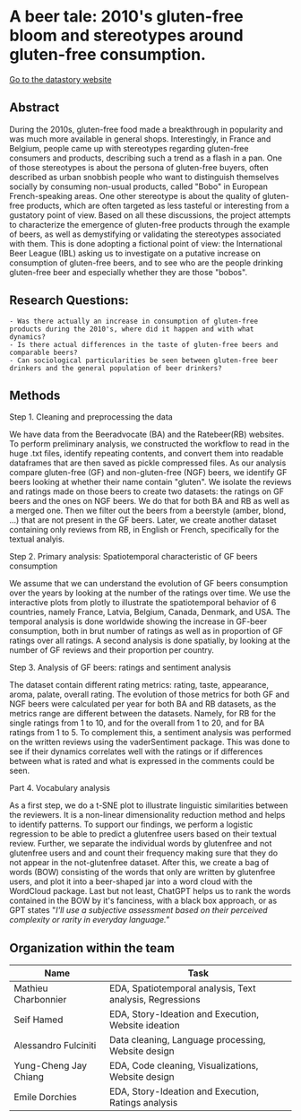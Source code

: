 # A beer tale: 2010's gluten-free bloom and stereotypes around gluten-free consumption.

[Go to the datastory website](https://jay4biopz.github.io/adarescueteam-beerquest/story)

## Abstract

During the 2010s, gluten-free food made a breakthrough in popularity and was much more available in general shops. Interestingly, in France and Belgium, people came up with stereotypes regarding gluten-free consumers and products, describing such a trend as a flash in a pan. One of those stereotypes is about the persona of gluten-free buyers, often described as urban snobbish people who want to distinguish themselves socially by consuming non-usual products, called "Bobo" in European French-speaking areas. One other stereotype is about the quality of gluten-free products, which are often targeted as less tasteful or interesting from a gustatory point of view. Based on all these discussions, the project attempts to characterize the emergence of gluten-free products through the example of beers, as well as demystifying or validating the stereotypes associated with them.
This is done adopting a fictional point of view: the International Beer League (IBL) asking us to investigate on a putative increase on consumption of gluten-free beers, and to see who are the people drinking gluten-free beer and especially whether they are those "bobos".

## Research Questions:
    - Was there actually an increase in consumption of gluten-free products during the 2010's, where did it happen and with what dynamics?
    - Is there actual differences in the taste of gluten-free beers and comparable beers?
    - Can sociological particularities be seen between gluten-free beer drinkers and the general population of beer drinkers?

## Methods

Step 1. Cleaning and preprocessing the data

We have data from the Beeradvocate (BA) and the Ratebeer(RB) websites. To perform preliminary analysis, we constructed the workflow to read in the huge .txt files, identify repeating contents, and convert them into readable dataframes that are then saved as pickle compressed files. As our analysis compare gluten-free (GF) and non-gluten-free (NGF) beers, we identify GF beers looking at whether their name contain "gluten". We isolate the reviews and ratings made on those beers to create two datasets: the ratings on GF beers and the ones on NGF beers. We do that for both BA and RB as well as a merged one. Then we filter out the beers from a beerstyle (amber, blond, ...) that are not present in the GF beers. Later, we create another dataset containing only reviews from RB, in English or French, specifically for the textual analyis.


Step 2. Primary analysis: Spatiotemporal characteristic of GF beers consumption

We assume that we can understand the evolution of GF beers consumption over the years by looking at the number of the ratings over time. We use the interactive plots from plotly to illustrate the spatiotemporal behavior of 6 countries, namely France, Latvia, Belgium, Canada, Denmark, and USA. The temporal analysis is done worldwide showing the increase in GF-beer consumption, both in brut number of ratings as well as in proportion of GF ratings over all ratings. A second analysis is done spatially, by looking at the number of GF reviews and their proportion per country.


Step 3. Analysis of GF beers: ratings and sentiment analysis

The dataset contain different rating metrics: rating, taste, appearance, aroma, palate, overall rating. The evolution of those metrics for both GF and NGF beers were calculated per year for both BA and RB datasets, as the metrics range are different between the datasets. Namely, for RB for the single ratings from 1 to 10, and for the overall from 1 to 20, and for BA ratings from 1 to 5.
To complement this, a sentiment analysis was performed on the written reviews using the vaderSentiment package. This was done to see if their dynamics correlates well with the ratings or if differences between what is rated and what is expressed in the comments could be seen.


Part 4. Vocabulary analysis 

As a first step, we do a t-SNE plot to illustrate linguistic similarities between the reviewers. It is a non-linear dimensionality reduction method and helps to identify patterns. To support our findings, we perform a logistic regression to be able to predict a glutenfree users based on their textual review. Further, we separate the individual words by glutenfree and not glutenfree users and and count their frequency making sure that they do not appear in the not-glutenfree dataset. After this, we create a bag of words (BOW) consisting of the words that only are written by glutenfree users, and plot it into a beer-shaped jar into a word cloud with the WordCloud package. Last but not least, ChatGPT helps us to rank the words contained in the BOW by it's fanciness, with a black box approach, or as GPT states "_I'll use a subjective assessment based on their perceived complexity or rarity in everyday language."_


## Organization within the team

| Name                  | Task                                              |
|-----------------------|--------------------------------------------------------|
| Mathieu Charbonnier   | EDA, Spatiotemporal analysis, Text analysis, Regressions |
| Seif Hamed            | EDA, Story-Ideation and Execution, Website ideation    |
| Alessandro Fulciniti  | Data cleaning, Language processing, Website design      |
| Yung-Cheng Jay Chiang | EDA, Code cleaning, Visualizations, Website design     |
| Emile Dorchies        | EDA, Story-Ideation and Execution, Ratings analysis     |

